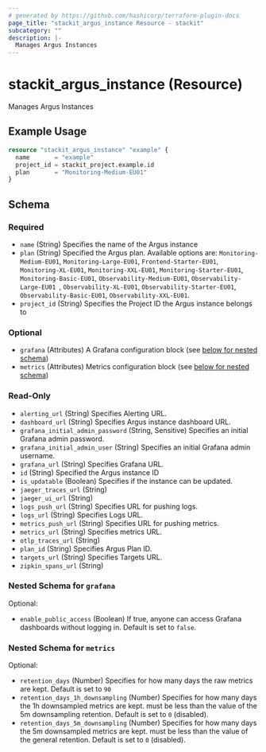 ```yaml
---
# generated by https://github.com/hashicorp/terraform-plugin-docs
page_title: "stackit_argus_instance Resource - stackit"
subcategory: ""
description: |-
  Manages Argus Instances
---
```


# stackit_argus_instance (Resource)

Manages Argus Instances

## Example Usage

```terraform
resource "stackit_argus_instance" "example" {
  name       = "example"
  project_id = stackit_project.example.id
  plan       = "Monitoring-Medium-EU01"
}
```

<!-- schema generated by tfplugindocs -->
## Schema

### Required

- `name` (String) Specifies the name of the Argus instance
- `plan` (String) Specified the Argus plan. Available options are: `Monitoring-Medium-EU01`, `Monitoring-Large-EU01`, `Frontend-Starter-EU01`, `Monitoring-XL-EU01`, `Monitoring-XXL-EU01`, `Monitoring-Starter-EU01`, `Monitoring-Basic-EU01`, `Observability-Medium-EU01`, `Observability-Large-EU01 `, `Observability-XL-EU01`, `Observability-Starter-EU01`, `Observability-Basic-EU01`, `Observability-XXL-EU01`.
- `project_id` (String) Specifies the Project ID the Argus instance belongs to

### Optional

- `grafana` (Attributes) A Grafana configuration block (see [below for nested schema](#nestedatt--grafana))
- `metrics` (Attributes) Metrics configuration block (see [below for nested schema](#nestedatt--metrics))

### Read-Only

- `alerting_url` (String) Specifies Alerting URL.
- `dashboard_url` (String) Specifies Argus instance dashboard URL.
- `grafana_initial_admin_password` (String, Sensitive) Specifies an initial Grafana admin password.
- `grafana_initial_admin_user` (String) Specifies an initial Grafana admin username.
- `grafana_url` (String) Specifies Grafana URL.
- `id` (String) Specified the Argus instance ID
- `is_updatable` (Boolean) Specifies if the instance can be updated.
- `jaeger_traces_url` (String)
- `jaeger_ui_url` (String)
- `logs_push_url` (String) Specifies URL for pushing logs.
- `logs_url` (String) Specifies Logs URL.
- `metrics_push_url` (String) Specifies URL for pushing metrics.
- `metrics_url` (String) Specifies metrics URL.
- `otlp_traces_url` (String)
- `plan_id` (String) Specifies Argus Plan ID.
- `targets_url` (String) Specifies Targets URL.
- `zipkin_spans_url` (String)

<a id="nestedatt--grafana"></a>
### Nested Schema for `grafana`

Optional:

- `enable_public_access` (Boolean) If true, anyone can access Grafana dashboards without logging in. Default is set to `false`.


<a id="nestedatt--metrics"></a>
### Nested Schema for `metrics`

Optional:

- `retention_days` (Number) Specifies for how many days the raw metrics are kept. Default is set to `90`
- `retention_days_1h_downsampling` (Number) Specifies for how many days the 1h downsampled metrics are kept. must be less than the value of the 5m downsampling retention. Default is set to `0` (disabled).
- `retention_days_5m_downsampling` (Number) Specifies for how many days the 5m downsampled metrics are kept. must be less than the value of the general retention. Default is set to `0` (disabled).


